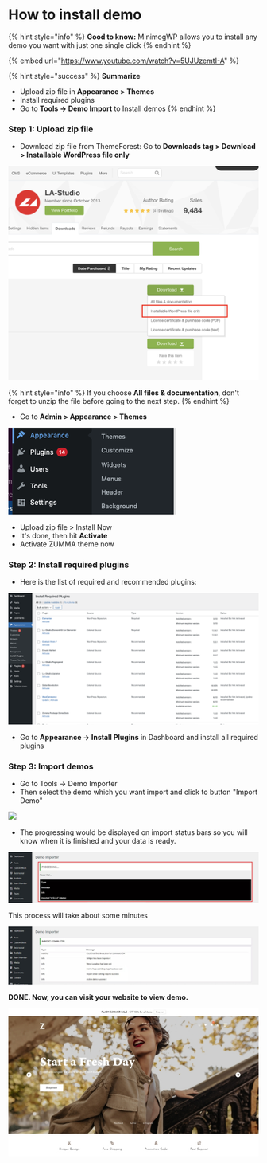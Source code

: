 # How to install demo

{% hint style="info" %}
**Good to know:** MinimogWP allows you to install any demo you want with just one single click
{% endhint %}

{% embed url="https://www.youtube.com/watch?v=5UJUzemtI-A" %}

{% hint style="success" %}
**Summarize**&#x20;

* Upload zip file in **Appearance > Themes**&#x20;
* Install required plugins &#x20;
* Go to **Tools -> Demo Import** to Install demos
{% endhint %}

### **Step 1: Upload zip file**&#x20;

* Download zip file from ThemeForest: Go to **Downloads tag > Download > Installable WordPress file only** &#x20;

![](../.gitbook/assets/install-1.png)

{% hint style="info" %}
If you choose **All files & documentation**, don't forget to unzip the file before going to the next step.&#x20;
{% endhint %}

* Go to **Admin > Appearance > Themes**&#x20;

![](../.gitbook/assets/install-2.png)

* Upload zip file > Install Now&#x20;
* It's done, then hit **Activate**&#x20;
* Activate ZUMMA theme now

### Step 2: Install required plugins&#x20;

* Here is the list of required and recommended plugins:

![](../.gitbook/assets/install-plugin.png)

* Go to **Appearance -> Install Plugins** in Dashboard and install all required plugins&#x20;

### Step 3: Import demos&#x20;

* Go to Tools -> Demo Importer
* Then select the demo which you want import and click to button "Import Demo"

![](../.gitbook/assets/import-demo.png)

* The progressing would be displayed on import status bars so you will know when it is finished and your data is ready.

![](../.gitbook/assets/01-processing-import.jpeg)

This process will take about some minutes

![](../.gitbook/assets/02-importer-sucess.jpeg)

**DONE. Now, you can visit your website to view demo.**

![](../.gitbook/assets/landing-m1.jpeg)
